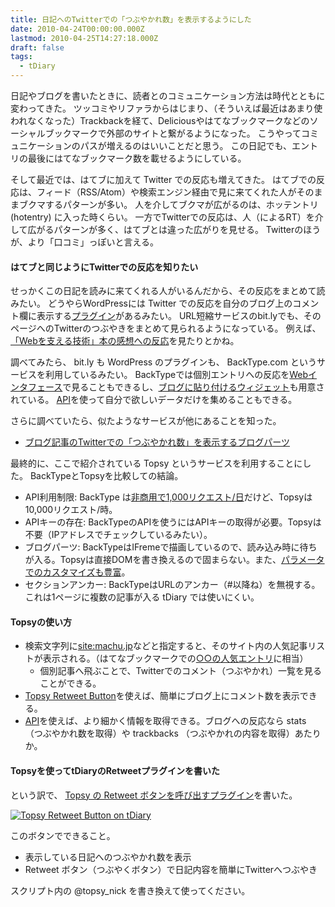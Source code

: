 ```yaml
---
title: 日記へのTwitterでの「つぶやかれ数」を表示するようにした
date: 2010-04-24T00:00:00.000Z
lastmod: 2010-04-25T14:27:18.000Z
draft: false
tags:
  - tDiary
---
```


日記やブログを書いたときに、読者とのコミュニケーション方法は時代とともに変わってきた。 ツッコミやリファラからはじまり、（そういえば最近はあまり使われなくなった）Trackbackを経て、Deliciousやはてなブックマークなどのソーシャルブックマークで外部のサイトと繋がるようになった。 こうやってコミュニケーションのパスが増えるのはいいことだと思う。 この日記でも、エントリの最後にはてなブックマーク数を載せるようにしている。

そして最近では、はてブに加えて Twitter での反応も増えてきた。 はてブでの反応は、フィード（RSS/Atom）や検索エンジン経由で見に来てくれた人がそのままブクマするパターンが多い。 人を介してブクマが広がるのは、ホッテントリ (hotentry) に入った時くらい。 一方でTwitterでの反応は、人（によるRT）を介して広がるパターンが多く、はてブとは違った広がりを見せる。 Twitterのほうが、より「口コミ」っぽいと言える。

#### はてブと同じようにTwitterでの反応を知りたい

せっかくこの日記を読みに来てくれる人がいるんだから、その反応をまとめて読みたい。 どうやらWordPressには Twitter での反応を自分のブログ上のコメント欄に表示する[プラグイン](http://www.ttcbn.net/no_second_life/archives/1144)があるみたい。 URL短縮サービスのbit.lyでも、そのページへのTwitterのつぶやきをまとめて見られるようになっている。 例えば、[「Webを支える技術」本の感想への反応](http://bit.ly/info/c04ipV#conversations_data)を見たりとかね。

調べてみたら、 bit.ly も WordPress のプラグインも、 BackType.com というサービスを利用しているみたい。 BackTypeでは個別エントリへの反応を[Webインタフェース](http://www.backtype.com/connect/www.machu.jp%252fdiary%252f20100416.html%23p01)で見ることもできるし、[ブログに貼り付けるウィジェット](http://www.backtype.com/widgets/tweetcount)も用意されている。 [API](http://www.backtype.com/developers)を使って自分で欲しいデータだけを集めることもできる。

さらに調べていたら、似たようなサービスが他にあることを知った。

* [ブログ記事のTwitterでの「つぶやかれ数」を表示するブログパーツ](http://www.heartlogic.jp/archives/2009/11/twitter_count_widget.html)

最終的に、ここで紹介されている Topsy というサービスを利用することにした。 BackTypeとTopsyを比較しての結論。

* API利用制限: BackType は[非商用で1,000リクエスト/日](http://www.backtype.com/developers)だけど、Topsyは10,000リクエスト/時。
* APIキーの存在: BackTypeのAPIを使うにはAPIキーの取得が必要。Topsyは不要（IPアドレスでチェックしているみたい）。
* ブログパーツ: BackTypeはIFremeで描画しているので、読み込み時に待ちが入る。Topsyは直接DOMを書き換えるので固まらない。また、[パラメータでのカスタマイズも豊富](http://labs.topsy.com/button/retweet-button/)。
* セクションアンカー: BackTypeはURLのアンカー（#以降ね）を無視する。これは1ページに複数の記事が入る tDiary では使いにくい。

#### Topsyの使い方

* 検索文字列に[site:machu.jp](http://topsy.com/s?q=site:machu.jp)などと指定すると、そのサイト内の人気記事リストが表示される。（はてなブックマークでの[○○の人気エントリ](http://b.hatena.ne.jp/entrylist?sort=count\&url=http%3A%2F%2Fwww.machu.jp%2F)に相当）
  * 個別記事へ飛ぶことで、Twitterでのコメント（つぶやかれ）一覧を見ることができる。
* [Topsy Retweet Button](http://labs.topsy.com/button/)を使えば、簡単にブログ上にコメント数を表示できる。
* [API](http://code.google.com/p/otterapi/wiki/Resources)を使えば、より細かく情報を取得できる。ブログへの反応なら stats （つぶやかれ数を取得）や trackbacks （つぶやかれの内容を取得）あたりか。

#### Topsyを使ってtDiaryのRetweetプラグインを書いた

という訳で、 [Topsy の Retweet ボタンを呼び出すプラグイン](http://coderepos.org/share/browser/platform/tdiary/plugin/retweet.rb)を書いた。

[![Topsy Retweet Button on tDiary](https://farm5.staticflickr.com/4024/4550277357_8b590de37d.jpg "Topsy Retweet Button on tDiary")](http://www.flickr.com/photos/machu/4550277357/)

このボタンでできること。

* 表示している日記へのつぶやかれ数を表示
* Retweet ボタン（つぶやくボタン）で日記内容を簡単にTwitterへつぶやき

スクリプト内の @topsy\_nick を書き換えて使ってください。
